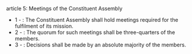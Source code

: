 article 5: Meetings of the Constituent Assembly

<ul>
			<li>1 - : The Constituent Assembly shall hold meetings required for the fulfilment of its mission.<ul>
			</ul></li>			<li>2 - : The quorum for such meetings shall be three-quarters of the members.<ul>
			</ul></li>			<li>3 - : Decisions shall be made by an absolute majority of the members. <ul>
			</ul></li></ul>